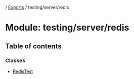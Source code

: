[](../README.md) / [Exports](../modules.md) / testing/server/redis

# Module: testing/server/redis

## Table of contents

### Classes

- [RedisTest](../classes/testing_server_redis.redistest.md)
